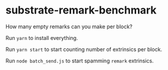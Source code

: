 # substrate-remark-benchmark

How many empty remarks can you make per block?

Run `yarn` to install everything.

Run `yarn start` to start counting number of extrinsics per block.

Run `node batch_send.js` to start spamming `remark` extrinsics.
